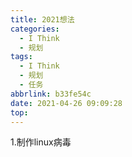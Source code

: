 ```yaml
---
title: 2021想法
categories:
  - I Think
  - 规划
tags:
  - I Think
  - 规划
  - 任务
abbrlink: b33fe54c
date: 2021-04-26 09:09:28
top:
---
```



1.制作linux病毒